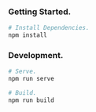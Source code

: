 ### Getting Started.
```sh
# Install Dependencies.
npm install
```

### Development.
```sh
# Serve.
npm run serve

# Build.
npm run build
```

